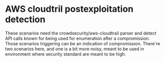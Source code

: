 # AWS cloudtril postexploitation detection

These scenarios need the crowdsecurity/aws-cloudtrail parser and
detect API calls known for being used for enumeration after a
compromission. Those scenarios triggering can be an indication of
compromission. There're two scenarios here, and one is a bit more
noisy, meant to be used in environment where security standard are
meant to be high.

